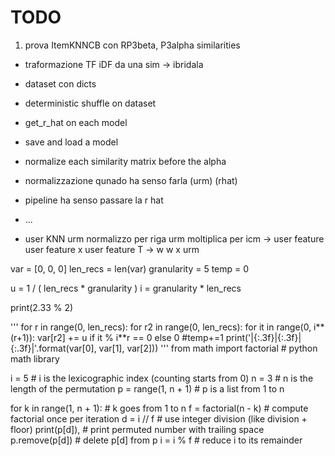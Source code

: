 # TODO

1) prova ItemKNNCB con RP3beta, P3alpha similarities











- traformazione TF iDF da una sim -> ibridala 


- dataset con dicts
- deterministic shuffle on dataset
- get_r_hat on each model
- save and load a model
- normalize each similarity matrix before the alpha 



- normalizzazione qunado ha senso farla (urm) (rhat)
- pipeline ha senso passare la r hat
- ...


- user KNN
urm normalizzo per riga
urm moltiplica per icm -> user feature
user feature x user feature T -> w
w x urm





var = [0, 0, 0]
len_recs = len(var)
granularity = 5
temp = 0

u = 1 / ( len_recs * granularity ) 
i = granularity * len_recs

print(2.33 % 2)

'''
for r in range(0, len_recs):
    for r2 in range(0, len_recs):
        for it in range(0, i**(r+1)):
            var[r2] += u if it % i**r == 0 else 0
            #temp+=1
            print('|{:.3f}|{:.3f}|{:.3f}|'.format(var[0], var[1], var[2]))
'''
from math import factorial # python math library

i = 5               # i is the lexicographic index (counting starts from 0)
n = 3               # n is the length of the permutation
p = range(1, n + 1) # p is a list from 1 to n

for k in range(1, n + 1): # k goes from 1 to n
    f = factorial(n - k)  # compute factorial once per iteration
    d = i // f            # use integer division (like division + floor)
    print(p[d]),          # print permuted number with trailing space
    p.remove(p[d])        # delete p[d] from p
    i = i % f             # reduce i to its remainder
        
  

    
